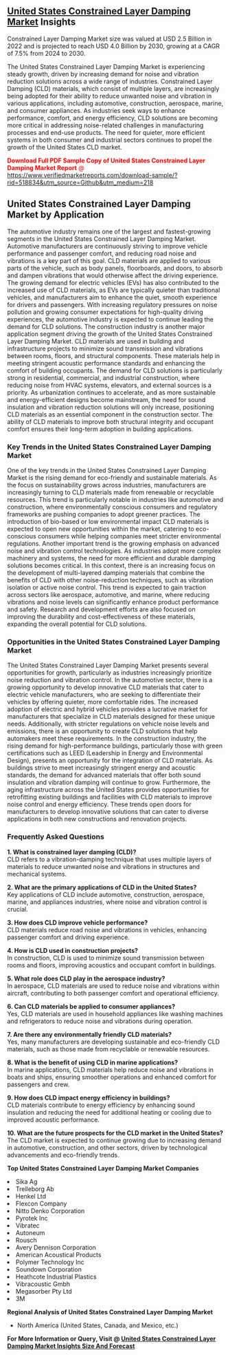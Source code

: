 <h2><a href="https://www.verifiedmarketreports.com/download-sample/?rid=518834&amp;utm_source=Github&amp;utm_medium=218" target="_blank">United States Constrained Layer Damping Market</a> Insights</h2><p>Constrained Layer Damping Market size was valued at USD 2.5 Billion in 2022 and is projected to reach USD 4.0 Billion by 2030, growing at a CAGR of 7.5% from 2024 to 2030.</p><p><p>The United States Constrained Layer Damping Market is experiencing steady growth, driven by increasing demand for noise and vibration reduction solutions across a wide range of industries. Constrained Layer Damping (CLD) materials, which consist of multiple layers, are increasingly being adopted for their ability to reduce unwanted noise and vibration in various applications, including automotive, construction, aerospace, marine, and consumer appliances. As industries seek ways to enhance performance, comfort, and energy efficiency, CLD solutions are becoming more critical in addressing noise-related challenges in manufacturing processes and end-use products. The need for quieter, more efficient systems in both consumer and industrial sectors continues to propel the growth of the United States CLD market. <p><span class=""><span style="color: #ff0000;"><strong>Download Full PDF Sample Copy of United States Constrained Layer Damping Market Report</strong> @ </span><a href="https://www.verifiedmarketreports.com/download-sample/?rid=518834&amp;utm_source=Github&amp;utm_medium=218" target="_blank">https://www.verifiedmarketreports.com/download-sample/?rid=518834&amp;utm_source=Github&amp;utm_medium=218</a></span></p></p> <h2>United States Constrained Layer Damping Market by Application</h2> <p>The automotive industry remains one of the largest and fastest-growing segments in the United States Constrained Layer Damping Market. Automotive manufacturers are continuously striving to improve vehicle performance and passenger comfort, and reducing road noise and vibrations is a key part of this goal. CLD materials are applied to various parts of the vehicle, such as body panels, floorboards, and doors, to absorb and dampen vibrations that would otherwise affect the driving experience. The growing demand for electric vehicles (EVs) has also contributed to the increased use of CLD materials, as EVs are typically quieter than traditional vehicles, and manufacturers aim to enhance the quiet, smooth experience for drivers and passengers. With increasing regulatory pressures on noise pollution and growing consumer expectations for high-quality driving experiences, the automotive industry is expected to continue leading the demand for CLD solutions. The construction industry is another major application segment driving the growth of the United States Constrained Layer Damping Market. CLD materials are used in building and infrastructure projects to minimize sound transmission and vibrations between rooms, floors, and structural components. These materials help in meeting stringent acoustic performance standards and enhancing the comfort of building occupants. The demand for CLD solutions is particularly strong in residential, commercial, and industrial construction, where reducing noise from HVAC systems, elevators, and external sources is a priority. As urbanization continues to accelerate, and as more sustainable and energy-efficient designs become mainstream, the need for sound insulation and vibration reduction solutions will only increase, positioning CLD materials as an essential component in the construction sector. The ability of CLD materials to improve both structural integrity and occupant comfort ensures their long-term adoption in building applications. <h3>Key Trends in the United States Constrained Layer Damping Market</h3> <p>One of the key trends in the United States Constrained Layer Damping Market is the rising demand for eco-friendly and sustainable materials. As the focus on sustainability grows across industries, manufacturers are increasingly turning to CLD materials made from renewable or recyclable resources. This trend is particularly notable in industries like automotive and construction, where environmentally conscious consumers and regulatory frameworks are pushing companies to adopt greener practices. The introduction of bio-based or low environmental impact CLD materials is expected to open new opportunities within the market, catering to eco-conscious consumers while helping companies meet stricter environmental regulations. Another important trend is the growing emphasis on advanced noise and vibration control technologies. As industries adopt more complex machinery and systems, the need for more efficient and durable damping solutions becomes critical. In this context, there is an increasing focus on the development of multi-layered damping materials that combine the benefits of CLD with other noise-reduction techniques, such as vibration isolation or active noise control. This trend is expected to gain traction across sectors like aerospace, automotive, and marine, where reducing vibrations and noise levels can significantly enhance product performance and safety. Research and development efforts are also focused on improving the durability and cost-effectiveness of these materials, expanding the overall potential for CLD solutions. <h3>Opportunities in the United States Constrained Layer Damping Market</h3> <p>The United States Constrained Layer Damping Market presents several opportunities for growth, particularly as industries increasingly prioritize noise reduction and vibration control. In the automotive sector, there is a growing opportunity to develop innovative CLD materials that cater to electric vehicle manufacturers, who are seeking to differentiate their vehicles by offering quieter, more comfortable rides. The increased adoption of electric and hybrid vehicles provides a lucrative market for manufacturers that specialize in CLD materials designed for these unique needs. Additionally, with stricter regulations on vehicle noise levels and emissions, there is an opportunity to create CLD solutions that help automakers meet these requirements. In the construction industry, the rising demand for high-performance buildings, particularly those with green certifications such as LEED (Leadership in Energy and Environmental Design), presents an opportunity for the integration of CLD materials. As buildings strive to meet increasingly stringent energy and acoustic standards, the demand for advanced materials that offer both sound insulation and vibration damping will continue to grow. Furthermore, the aging infrastructure across the United States provides opportunities for retrofitting existing buildings and facilities with CLD materials to improve noise control and energy efficiency. These trends open doors for manufacturers to develop innovative solutions that can cater to diverse applications in both new constructions and renovation projects. <h3>Frequently Asked Questions</h3> <p><strong>1. What is constrained layer damping (CLD)?</strong><br>CLD refers to a vibration-damping technique that uses multiple layers of materials to reduce unwanted noise and vibrations in structures and mechanical systems.</p> <p><strong>2. What are the primary applications of CLD in the United States?</strong><br>Key applications of CLD include automotive, construction, aerospace, marine, and appliances industries, where noise and vibration control is crucial.</p> <p><strong>3. How does CLD improve vehicle performance?</strong><br>CLD materials reduce road noise and vibrations in vehicles, enhancing passenger comfort and driving experience.</p> <p><strong>4. How is CLD used in construction projects?</strong><br>In construction, CLD is used to minimize sound transmission between rooms and floors, improving acoustics and occupant comfort in buildings.</p> <p><strong>5. What role does CLD play in the aerospace industry?</strong><br>In aerospace, CLD materials are used to reduce noise and vibrations within aircraft, contributing to both passenger comfort and operational efficiency.</p> <p><strong>6. Can CLD materials be applied to consumer appliances?</strong><br>Yes, CLD materials are used in household appliances like washing machines and refrigerators to reduce noise and vibrations during operation.</p> <p><strong>7. Are there any environmentally friendly CLD materials?</strong><br>Yes, many manufacturers are developing sustainable and eco-friendly CLD materials, such as those made from recyclable or renewable resources.</p> <p><strong>8. What is the benefit of using CLD in marine applications?</strong><br>In marine applications, CLD materials help reduce noise and vibrations in boats and ships, ensuring smoother operations and enhanced comfort for passengers and crew.</p> <p><strong>9. How does CLD impact energy efficiency in buildings?</strong><br>CLD materials contribute to energy efficiency by enhancing sound insulation and reducing the need for additional heating or cooling due to improved acoustic performance.</p> <p><strong>10. What are the future prospects for the CLD market in the United States?</strong><br>The CLD market is expected to continue growing due to increasing demand in automotive, construction, and other sectors, driven by technological advancements and eco-friendly trends.</p></p><p><strong>Top United States Constrained Layer Damping Market Companies</strong></p><div data-test-id=""><p><li>Sika Ag</li><li> Trelleborg Ab</li><li> Henkel Ltd</li><li> Flexcon Company</li><li> Nitto Denko Corporation</li><li> Pyrotek Inc</li><li> Vibratec</li><li> Autoneum</li><li> Rousch</li><li> Avery Dennison Corporation</li><li> American Acoustical Products</li><li> Polymer Technology Inc</li><li> Soundown Corporation</li><li> Heathcote Industrial Plastics</li><li> Vibracoustic Gmbh</li><li> Megasorber Pty Ltd</li><li> 3M</li></p><div><strong>Regional Analysis of&nbsp;United States Constrained Layer Damping Market</strong></div><ul><li dir="ltr"><p dir="ltr">North America&nbsp;(United States, Canada, and Mexico, etc.)</p></li></ul><p><strong>For More Information or Query, Visit @&nbsp;</strong><strong><a href="https://www.verifiedmarketreports.com/product/constrained-layer-damping-market-size-and-forecast/?utm_source=Github&amp;utm_medium=218" target="_blank">United States Constrained Layer Damping Market Insights Size And Forecast</a></strong></p></div>

